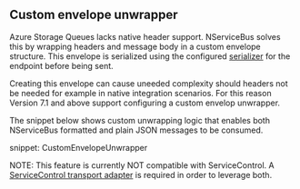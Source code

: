 ## Custom envelope unwrapper

Azure Storage Queues lacks native header support. NServiceBus solves this by wrapping headers and message body in a custom envelope structure. This envelope is serialized using the configured [serializer](/nservicebus/serialization) for the endpoint before being sent.

Creating this envelope can cause uneeded complexity should headers not be needed for example in native integration scenarios. For this reason Version 7.1 and above support configuring a custom envelop unwrapper. 

The snippet below shows custom unwrapping logic that enables both NServiceBus formatted and plain JSON messages to be consumed.

snippet: CustomEnvelopeUnwrapper 

NOTE: This feature is currently NOT compatible with ServiceControl. A [ServiceControl transport adapter](/servicecontrol/transport-adapter/) is required in order to leverage both.
